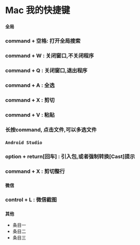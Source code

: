 # Mac 我的快捷键
###  `全局`

### command + 空格: 打开全局搜索
### command + W : 关闭窗口,不关闭程序
### command + Q : 关闭窗口,退出程序
### command + A : 全选
### command + X : 剪切
### command + V : 粘贴
### 长按command, 点击文件,可以多选文件
###  ` Android Studio ` 
### option + return[回车] : 引入包,或者强制转换[Cast]提示
### command + X : 剪切整行
###  ` 微信 ` 
### control + L : 微信截图
###  ` 其他 ` 
* 条目一
* 条目二
* 条目三
<br>